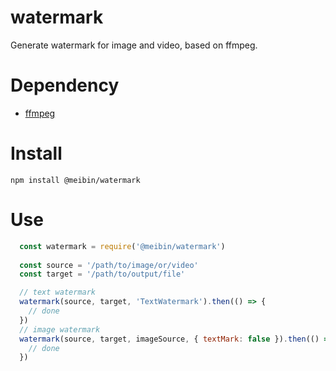 <!-- [![travis-icon]][travis-link] -->

# watermark
Generate watermark for image and video, based on ffmpeg.

# Dependency
- [ffmpeg](http://ffmpeg.org/)

# Install
`npm install @meibin/watermark`

# Use
```js
  const watermark = require('@meibin/watermark')
  
  const source = '/path/to/image/or/video'
  const target = '/path/to/output/file'

  // text watermark
  watermark(source, target, 'TextWatermark').then(() => {
    // done
  })
  // image watermark
  watermark(source, target, imageSource, { textMark: false }).then(() => {
    // done
  })

```

[travis-icon]:https://travis-ci.org/meiwhu/watermark.svg?branch=master
[travis-link]:https://travis-ci.org/meiwhu/watermark